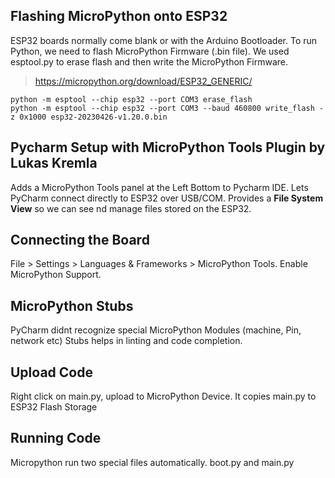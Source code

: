 ## Flashing MicroPython onto ESP32
ESP32 boards normally come blank or with the Arduino Bootloader. To run Python, we need to flash MicroPython Firmware (.bin file). We used esptool.py to erase flash and then write the MicroPython Firmware.
> https://micropython.org/download/ESP32_GENERIC/
```shell
python -m esptool --chip esp32 --port COM3 erase_flash
python -m esptool --chip esp32 --port COM3 --baud 460800 write_flash -z 0x1000 esp32-20230426-v1.20.0.bin
```
## Pycharm Setup with MicroPython Tools Plugin by Lukas Kremla
Adds a MicroPython Tools panel at the Left Bottom to Pycharm IDE. Lets PyCharm connect directly to ESP32 over USB/COM. Provides a **File System View** so we can see nd manage files stored on the ESP32.

## Connecting the Board
File > Settings > Languages & Frameworks > MicroPython Tools. Enable MicroPython Support.

## MicroPython Stubs
PyCharm didnt recognize special MicroPython Modules (machine, Pin, network etc) Stubs helps in linting and code completion.

## Upload Code
Right click on main.py, upload to MicroPython Device. It copies main.py to ESP32 Flash Storage

## Running Code
Micropython run two special files automatically. boot.py and main.py
